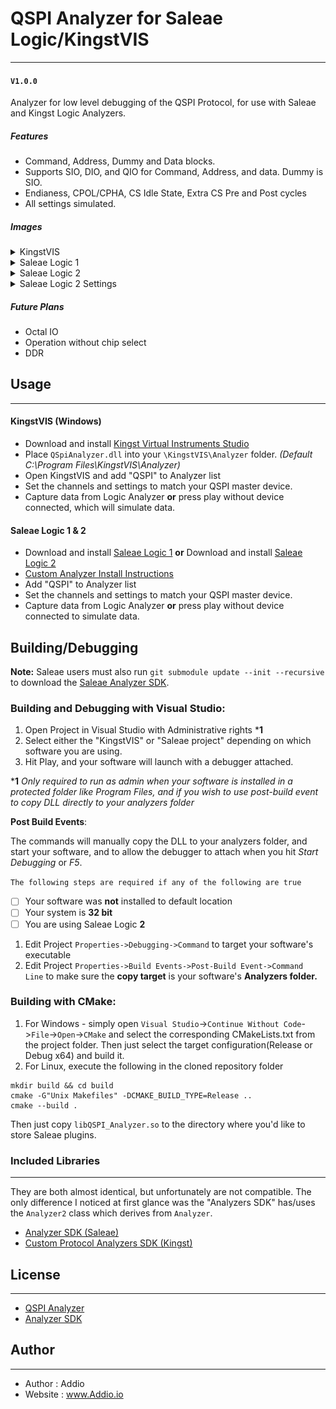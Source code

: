 # QSPI Analyzer for Saleae Logic/KingstVIS
---
#### `V1.0.0`

Analyzer for low level debugging of the QSPI Protocol, for use with Saleae and Kingst Logic Analyzers.

##### Features
- Command, Address, Dummy and Data blocks.
- Supports SIO, DIO, and QIO for Command, Address, and data. Dummy is SIO.
- Endianess, CPOL/CPHA, CS Idle State, Extra CS Pre and Post cycles
- All settings simulated.

##### Images
<details closed>
  <summary>KingstVIS</summary>
    <IMG src="https://github.com/AddioElectronics/QSPI-Analyzer/blob/master/Images/KingstVIS_Simulation.jpg?raw=true"/>
</details>
<details closed>
  <summary>Saleae Logic 1</summary>
  <IMG src="https://github.com/AddioElectronics/QSPI-Analyzer/blob/master/Images/SaleaeLogic_Simulation.jpg?raw=true"/>
</details>
<details closed>
  <summary>Saleae Logic 2</summary>
  <IMG src="https://github.com/AddioElectronics/QSPI-Analyzer/blob/master/Images/SaleaeLogic2_Simulation.jpg?raw=true"/>
</details>
<details closed>
  <summary>Saleae Logic 2 Settings</summary>
  <IMG src="https://github.com/AddioElectronics/QSPI-Analyzer/blob/master/Images/SaleaeLogic2_Settings.jpg?raw=true" />
</details>


##### Future Plans
- Octal IO
- Operation without chip select
- DDR



## Usage
---
#### KingstVIS (Windows)
- Download and install [Kingst Virtual Instruments Studio][king]
- Place `QSpiAnalyzer.dll` into your `\KingstVIS\Analyzer` folder. *(Default C:\Program Files\KingstVIS\Analyzer\)*
- Open KingstVIS and add "QSPI" to Analyzer list
- Set the channels and settings to match your QSPI master device.
- Capture data from Logic Analyzer **or** press play without device connected, which will simulate data.

#### Saleae Logic 1 & 2
- Download and install [Saleae Logic 1][logic1] **or** Download and install [Saleae Logic 2][logic2]
- [Custom Analyzer Install Instructions][logictutorial]
- Add "QSPI" to Analyzer list
- Set the channels and settings to match your QSPI master device.
- Capture data from Logic Analyzer **or** press play without device connected to simulate data.

## Building/Debugging

**Note:** Saleae users must also run `git submodule update --init --recursive` to download the [Saleae Analyzer SDK][asdk].

### Building and Debugging with Visual Studio:

1. Open Project in Visual Studio with Administrative rights ***1**
2. Select either the "KingstVIS" or "Saleae project" depending on which software you are using.
3. Hit Play, and your software will launch with a debugger attached.

***1** *Only required to run as admin when your software is installed in a protected folder like Program Files, and if you wish to use post-build event to copy DLL directly to your analyzers folder*

**Post Build Events**:

The commands will manually copy the DLL to your analyzers folder, and start your software, and to allow the debugger to attach when you hit _Start Debugging_ or _F5_.

`The following steps are required if any of the following are true`

 - [ ] Your software was **not** installed to default location
 - [ ] Your system is **32 bit**
 - [ ] You are using Saleae Logic **2**

1. Edit Project `Properties->Debugging->Command` to target your software's executable
2. Edit Project `Properties->Build Events->Post-Build Event->Command Line` to make sure the **copy target** is your software's **Analyzers folder.**

### Building with CMake:

1) For Windows - simply open `Visual Studio`->`Continue Without Code`->`File`->`Open`->`CMake` and select the corresponding CMakeLists.txt from the project folder. Then just select the target configuration(Release or Debug x64) and build it.
2) For Linux, execute the following in the cloned repository folder
```shell
mkdir build && cd build
cmake -G"Unix Makefiles" -DCMAKE_BUILD_TYPE=Release ..
cmake --build .
```
Then just copy `libQSPI_Analyzer.so` to the directory where you'd like to store Saleae plugins.

### Included Libraries
---
They are both almost identical, but unfortunately are not compatible.
The only difference I noticed at first glance was the "Analyzers SDK" has/uses the `Analyzer2` class which derives from `Analyzer`.
- [Analyzer SDK (Saleae)][asdk] 
- [Custom Protocol Analyzers SDK (Kingst)][kingsdk]

## License
---
- [QSPI Analyzer](https://github.com/AddioElectronics/QSPI-Analyzer/LICENSE)
- [Analyzer SDK](https://github.com/AddioElectronics/QSPI-Analyzer/SDK_LICENSE)

## Author
---
- Author : Addio
- Website : www.Addio.io

[asdk]:https://github.com/saleae/AnalyzerSDK
[king]:http://www.qdkingst.com/en/download
[kingsdk]:http://www.qdkingst.com/download/vis_sdk
[logic1]:https://support.saleae.com/logic-software/legacy-software/older-software-releases#logic-1-x-download-links
[logic2]:https://www.saleae.com/downloads/
[logictutorial]:https://support.saleae.com/faq/technical-faq/setting-up-developer-directory
[sampleanalyzer]:https://github.com/saleae/SampleAnalyzer/tree/master
